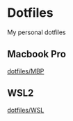 # Dotfiles

My personal dotfiles

## Macbook Pro

[dotfiles/MBP](https://github.com/daniel-nguyen24/dotfiles/tree/MBP)

## WSL2

[dotfiles/WSL](https://github.com/daniel-nguyen24/dotfiles/tree/WSL)
